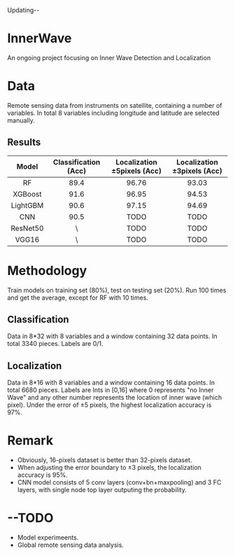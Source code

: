 Updating--

# InnerWave
An ongoing project focusing on Inner Wave Detection and Localization

# Data
Remote sensing data from instruments on satellite, containing a number of variables. In total 8 variables including longitude and latitude are selected manually.

## Results

|  Model   | Classification (Acc) |  Localization ±5pixels (Acc)  |  Localization ±3pixels (Acc)  |
| :------: | :------: | :---------: | :---------: |
|    RF    |   89.4   |    96.76    |    93.03    |
| XGBoost  |   91.6   |    96.95    |    94.53    |
| LightGBM |   90.6   |    97.15    |    94.69    |
|    CNN   |   90.5   |    TODO     |    TODO     |
| ResNet50 |    \     |    TODO     |    TODO     |
|  VGG16   |    \     |    TODO     |    TODO     |




# Methodology

Train models on training set (80%), test on testing set (20%). Run 100 times and get the average, except for RF with 10 times.

## Classification
Data in 8*32 with 8 variables and a window containing 32 data points. In total 3340 pieces.
Labels are 0/1.

## Localization
Data in 8*16 with 8 variables and a window containing 16 data points. In total 6680 pieces.
Labels are Ints in [0,16] where 0 represents "no Inner Wave" and any other number represents the location of inner wave (which pixel).
Under the error of ±5 pixels, the highest localization accuracy is 97%.

# Remark
- Obviously, 16-pixels dataset is better than 32-pixels dataset.
- When adjusting the error boundary to ±3 pixels, the localization accuracy is 95%.
- CNN model consists of 5 conv layers (conv+bn+maxpooling) and 3 FC layers, with single node top layer outputing the probability.

# --TODO
- Model experimeents.
- Global remote sensing data analysis.
